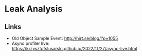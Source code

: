 # Leak Analysis

## Links

+ Old Object Sample Event: <http://hirt.se/blog/?p=1055>
+ Async profiler live: <https://krzysztofslusarski.github.io/2022/11/27/async-live.html>
